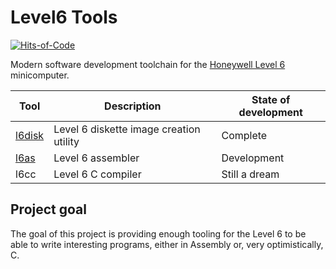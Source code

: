 # Level6 Tools

[![Hits-of-Code](https://hitsofcode.com/github/carmisergio/level6-tools?branch=master&label=Hits-of-Code)](https://hitsofcode.com/github/carmisergio/level6-tools/view?branch=master&label=Hits-of-Code)

Modern software development toolchain for the [Honeywell Level 6](https://en.wikipedia.org/wiki/Honeywell_Level_6) minicomputer.

| Tool                                                                     | Description                             | State of development |
| ------------------------------------------------------------------------ | --------------------------------------- | -------------------- |
| [l6disk](https://github.com/carmisergio/level6-tools/tree/master/l6disk) | Level 6 diskette image creation utility | Complete             |
| [l6as](https://github.com/carmisergio/level6-tools/tree/master/l6as)     | Level 6 assembler                       | Development          |
| l6cc                                                                     | Level 6 C compiler                      | Still a dream        |

## Project goal

The goal of this project is providing enough tooling for the Level 6 to be able to write interesting programs, either in Assembly or, very optimistically, C.
